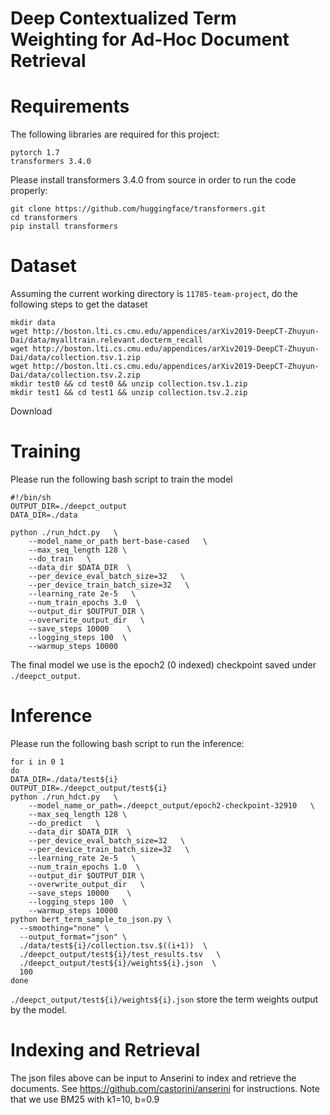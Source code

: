 # Deep Contextualized Term Weighting for Ad-Hoc Document Retrieval

# Requirements 
The following libraries are required for this project: 
```
pytorch 1.7
transformers 3.4.0
```

Please install transformers 3.4.0 from source in order to run the code properly: 
```
git clone https://github.com/huggingface/transformers.git
cd transformers
pip install transformers
```

# Dataset
Assuming the current working directory is `11785-team-project`, do the following steps to get the dataset 
```
mkdir data
wget http://boston.lti.cs.cmu.edu/appendices/arXiv2019-DeepCT-Zhuyun-Dai/data/myalltrain.relevant.docterm_recall
wget http://boston.lti.cs.cmu.edu/appendices/arXiv2019-DeepCT-Zhuyun-Dai/data/collection.tsv.1.zip
wget http://boston.lti.cs.cmu.edu/appendices/arXiv2019-DeepCT-Zhuyun-Dai/data/collection.tsv.2.zip
mkdir test0 && cd test0 && unzip collection.tsv.1.zip 
mkdir test1 && cd test1 && unzip collection.tsv.2.zip
```
Download 

# Training
Please run the following bash script to train the model
```
#!/bin/sh
OUTPUT_DIR=./deepct_output
DATA_DIR=./data

python ./run_hdct.py   \
    --model_name_or_path bert-base-cased   \
    --max_seq_length 128 \
    --do_train   \
    --data_dir $DATA_DIR  \
    --per_device_eval_batch_size=32   \
    --per_device_train_batch_size=32   \
    --learning_rate 2e-5   \
    --num_train_epochs 3.0  \
    --output_dir $OUTPUT_DIR \
    --overwrite_output_dir   \
    --save_steps 10000    \
    --logging_steps 100  \
    --warmup_steps 10000
```
The final model we use is the epoch2 (0 indexed) checkpoint saved under `./deepct_output`. 

# Inference
Please run the following bash script to run the inference: 
```
for i in 0 1 
do 
DATA_DIR=./data/test${i}
OUTPUT_DIR=./deepct_output/test${i}
python ./run_hdct.py   \
    --model_name_or_path=./deepct_output/epoch2-checkpoint-32910   \
    --max_seq_length 128 \
    --do_predict   \
    --data_dir $DATA_DIR  \
    --per_device_eval_batch_size=32   \
    --per_device_train_batch_size=32   \
    --learning_rate 2e-5   \
    --num_train_epochs 1.0  \
    --output_dir $OUTPUT_DIR \
    --overwrite_output_dir   \
    --save_steps 10000    \
    --logging_steps 100  \
    --warmup_steps 10000
python bert_term_sample_to_json.py \
  --smoothing="none" \
  --output_format="json" \
  ./data/test${i}/collection.tsv.$((i+1))  \
  ./deepct_output/test${i}/test_results.tsv   \
  ./deepct_output/test${i}/weights${i}.json  \
  100
done 
```
`./deepct_output/test${i}/weights${i}.json` store the term weights output by the model. 

# Indexing and Retrieval 
The json files above can be input to Anserini to index and retrieve the documents. See https://github.com/castorini/anserini for instructions. Note that we use BM25 with k1=10, b=0.9
